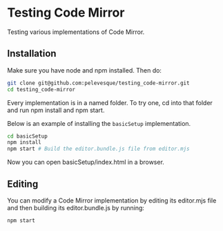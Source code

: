# Testing Code Mirror

Testing various implementations of Code Mirror.

## Installation

Make sure you have node and npm installed. Then do:

```bash
git clone git@github.com:pelevesque/testing_code-mirror.git
cd testing_code-mirror
```

Every implementation is in a named folder. To try one,
cd into that folder and run npm install and npm start.

Below is an example of installing the ```basicSetup``` implementation.

```bash
cd basicSetup
npm install
npm start # Build the editor.bundle.js file from editor.mjs
```

Now you can open basicSetup/index.html in a browser.

## Editing

You can modify a Code Mirror implementation by editing its
editor.mjs file and then building its editor.bundle.js by running:

```bash
npm start
```
